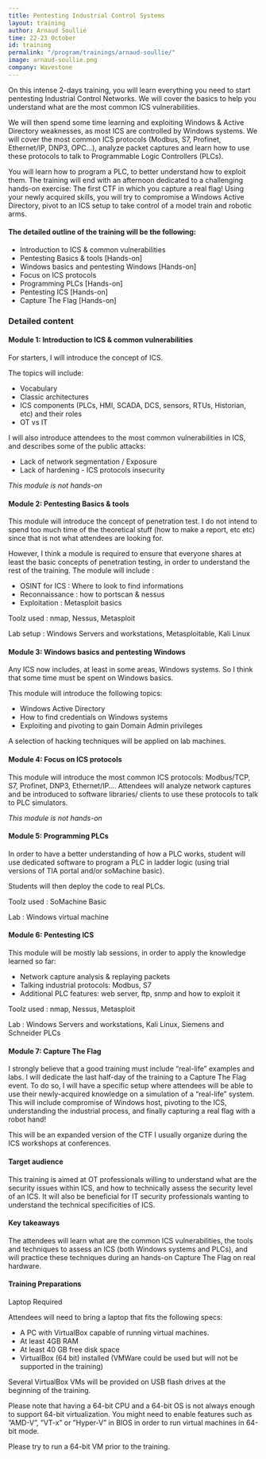 ```yaml
---
title: Pentesting Industrial Control Systems
layout: training
author: Arnaud Soullié
time: 22-23 October
id: training
permalink: "/program/trainings/arnaud-soullie/"
image: arnaud-soullie.png
company: Wavestone
---
```


On this intense 2-days training, you will learn everything you need to start pentesting Industrial Control Networks. We will cover the basics to help you understand what are the most common ICS vulnerabilities.

We will then spend some time learning and exploiting Windows & Active Directory weaknesses, as most ICS are controlled by Windows systems. We will cover the most common ICS protocols (Modbus, S7, Profinet, Ethernet/IP, DNP3, OPC…), analyze packet captures and learn how to use these protocols to talk to Programmable Logic Controllers (PLCs).

You will learn how to program a PLC, to better understand how to exploit them. The training will end with an afternoon dedicated to a challenging hands-on exercise: The first CTF in which you capture a real flag! Using your newly acquired skills, you will try to compromise a Windows Active Directory, pivot to an ICS setup to take control of a model train and robotic arms.

#### The detailed outline of the training will be the following:

- Introduction to ICS & common vulnerabilities
- Pentesting Basics & tools [Hands-on]
- Windows basics and pentesting Windows [Hands-on]
- Focus on ICS protocols
- Programming PLCs [Hands-on]
- Pentesting ICS [Hands-on]
- Capture The Flag [Hands-on]

### Detailed content

#### Module 1: Introduction to ICS & common vulnerabilities

For starters, I will introduce the concept of ICS.

The topics will include:
- Vocabulary
- Classic architectures
- ICS components (PLCs, HMI, SCADA, DCS, sensors, RTUs, Historian, etc) and their roles
- OT vs IT

I will also introduce attendees to the most common vulnerabilities in ICS, and describes some of the public attacks:
- Lack of network segmentation / Exposure
- Lack of hardening - ICS protocols insecurity

*This module is not hands-on*


#### Module 2: Pentesting Basics & tools

This module will introduce the concept of penetration test.
I do not intend to spend too much time of the theoretical stuff (how to make
a report, etc etc) since that is not what attendees are looking for.

However, I think a module is required to ensure that everyone shares at least the
basic concepts of penetration testing, in order to understand the rest of the training.
The module will include :
- OSINT for ICS : Where to look to find informations
- Reconnaissance : how to portscan & nessus
- Exploitation : Metasploit basics

Toolz used : nmap, Nessus, Metasploit

Lab setup : Windows Servers and workstations, Metasploitable, Kali Linux

#### Module 3: Windows basics and pentesting Windows
Any ICS now includes, at least in some areas, Windows systems. So I think that some time must be spent on Windows basics.

This module will introduce the following topics: 
- Windows Active Directory
- How to find credentials on Windows systems
- Exploiting and pivoting to gain Domain Admin privileges

A selection of hacking techniques will be applied on lab machines.

#### Module 4: Focus on ICS protocols

This module will introduce the most common ICS protocols: Modbus/TCP, S7, Profinet, DNP3, Ethernet/IP…. Attendees will analyze network captures and be introduced to software libraries/ clients to use these protocols to talk to PLC simulators.

*This module is not hands-on*

#### Module 5: Programming PLCs
In order to have a better understanding of how a PLC works, student will use dedicated software to program a PLC in ladder logic (using trial versions of TIA portal and/or soMachine basic).

Students will then deploy the code to real PLCs.

Toolz used : SoMachine Basic

Lab : Windows virtual machine

#### Module 6: Pentesting ICS
This module will be mostly lab sessions, in order to apply the knowledge learned so far:
- Network capture analysis & replaying packets
- Talking industrial protocols: Modbus, S7
- Additional PLC features: web server, ftp, snmp and how to exploit it

Toolz used : nmap, Nessus, Metasploit

Lab : Windows Servers and workstations, Kali Linux, Siemens and Schneider PLCs

#### Module 7: Capture The Flag

I strongly believe that a good training must include “real-life” examples and labs. I will dedicate the last half-day of the training to a Capture The Flag event. To do so, I will have a specific setup where attendees will be able to use their newly-acquired knowledge on a simulation of a “real-life” system. This will include compromise of Windows host, pivoting to the ICS, understanding the industrial process, and finally capturing a real flag with a robot hand!

This will be an expanded version of the CTF I usually organize during the ICS workshops at conferences.

#### Target audience
This training is aimed at OT professionals willing to understand what are the security issues within ICS, and how
to technically assess the security level of an ICS. It will also be beneficial for IT security professionals wanting to understand the technical specificities of ICS.

#### Key takeaways
The attendees will learn what are the common ICS vulnerabilities, the tools and techniques to assess an ICS (both Windows systems and PLCs), and will practice these techniques during an hands-on Capture The Flag on real hardware.

#### Training Preparations
Laptop Required

Attendees will need to bring a laptop that fits the following specs:

* A PC with VirtualBox capable of running virtual machines.
* At least 4GB RAM
* At least 40 GB free disk space
* VirtualBox (64 bit) installed (VMWare could be used but will not be supported in the training)

Several VirtualBox VMs will be provided on USB flash drives at the beginning of the training.

Please note that having a 64-bit CPU and a 64-bit OS is not always enough to support 64-bit virtualization. You might need to enable features such as ”AMD-V”, ”VT-x” or ”Hyper-V” in BIOS in order to run virtual machines in 64-bit mode.

Please try to run a 64-bit VM prior to the training.